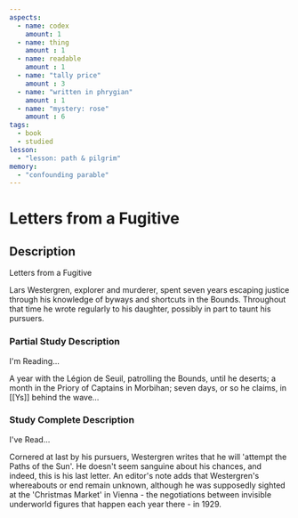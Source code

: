 ```yaml
---
aspects: 
  - name: codex
    amount: 1
  - name: thing
    amount : 1
  - name: readable
    amount : 1
  - name: "tally price"
    amount : 3
  - name: "written in phrygian"
    amount : 1
  - name: "mystery: rose"
    amount : 6
tags:
  - book
  - studied
lesson:
  - "lesson: path & pilgrim"
memory:
  - "confounding parable"
---
```


# Letters from a Fugitive

## Description
Letters from a Fugitive

Lars Westergren, explorer and murderer, spent seven years escaping justice through his knowledge of byways and shortcuts in the Bounds. Throughout that time he wrote regularly to his daughter, possibly in part to taunt his pursuers.
### Partial Study Description
I'm Reading...

A year with the Légion de Seuil, patrolling the Bounds, until he deserts; a month in the Priory of Captains in Morbihan; seven days, or so he claims, in [[Ys]] behind the wave…
### Study Complete Description
I've Read...

Cornered at last by his pursuers, Westergren writes that he will 'attempt the Paths of the Sun'. He doesn't seem sanguine about his chances, and indeed, this is his last letter. An editor's note adds that Westergren's whereabouts or end remain unknown, although he was supposedly sighted at the 'Christmas Market' in Vienna - the negotiations between invisible underworld figures that happen each year there - in 1929.